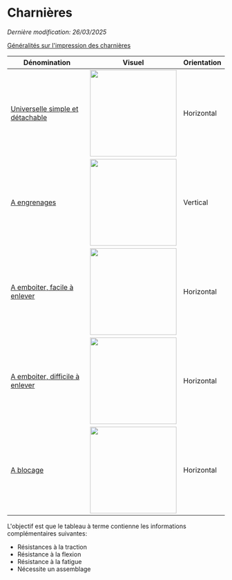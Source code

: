 # Charnières
_Dernière modification: 26/03/2025_

[Généralités sur l'impression des charnières](./general-considerations.md)


Dénomination | Visuel | Orientation
 --- | --- | ---
[Universelle simple et détachable](./rotation/simple/hinge-rotation-simple.md) | <img src="../rotation/simple/hinge-rotation-simple.png" width="200"> | Horizontal 
[A engrenages](./rotation/gears/hinge-gears.md) | <img src="../rotation/gears/hinge-gears.webp" width="200"> | Vertical
[A emboiter, facile à enlever](./rotation/snap/snap-clip.md) | <img src="../rotation/snap/snap-clip-simple.png" width="200"> | Horizontal
[A emboiter, difficile à enlever](./rotation/snap/snap-strong.md) | <img src="../rotation/snap/snap-strong-simple.png" width="200"> | Horizontal
[A blocage](./rotation/lock/lock.md) | <img src="../rotation/lock/lock.png" width="200"> | Horizontal

L'objectif est que le tableau à terme contienne les informations complémentaires suivantes:

* Résistances à la traction
* Résistance à la flexion
* Résistance à la fatigue
* Nécessite un assemblage

